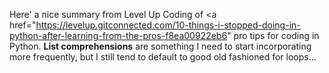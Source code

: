 Here' a nice summary from Level Up Coding of <a href="https://levelup.gitconnected.com/10-things-i-stopped-doing-in-python-after-learning-from-the-pros-f8ea00922eb6"
pro tips for coding in Python</a>.  **List comprehensions** are something I need to start incorporating more frequently, but I still tend to default to good old fashioned for loops...
